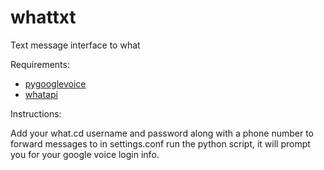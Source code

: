 whattxt
=======

Text message interface to what

Requirements:
*   [pygooglevoice](https://github.com/pettazz/pygooglevoice)
*   [whatapi](https://github.com/isaaczafuta/whatapi)

Instructions:

Add your what.cd username and password along with a phone number to forward messages to in settings.conf
run the python script, it will prompt you for your google voice login info.
